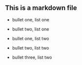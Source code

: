## This is a markdown file

* bullet one, list one
* bullet two, list one

* bullet one, list two
* bullet two, list two
* bullet three, list two
